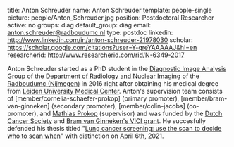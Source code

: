 title: Anton Schreuder
name: Anton Schreuder
template: people-single
picture: people/Anton_Schreuder.jpg
position: Postdoctoral Researcher
active: no
groups: diag
default_group: diag
email: anton.schreuder@radboudumc.nl
type: postdoc
linkedin: http://www.linkedin.com/in/anton-schreuder-21978030
scholar: https://scholar.google.com/citations?user=Y-qreYAAAAAJ&hl=en
researcherid: http://www.researcherid.com/rid/N-6349-2017

Anton Schreuder started as a PhD student in the [Diagnostic Image Analysis Group](https://www.diagnijmegen.nl/) of the [Department of Radiology and Nuclear Imaging](https://www.radboudumc.nl/afdelingen/radiologie-en-nucleaire-geneeskunde) of the [Radboudumc (Nijmegen)](https://www.radboudumc.nl/research) in 2016 right after obtaining his medical degree from [Leiden University Medical Center](https://www.lumc.nl/onderwijs/geneeskunde/). Anton's supervision team consists of [member/cornelia-schaefer-prokop] (primary promoter), [member/bram-van-ginneken] (secondary promoter), [member/colin-jacobs] (co-promoter), and [Mathias Prokop](http://radboudimaging.nl/index.php/Person?name=Mathias_Prokop) (supervisor) and was funded by the [Dutch Cancer Society](https://www.kwf.nl/onderzoek?gclid=EAIaIQobChMI3diSspTF6wIVhbp3Ch13iAmrEAAYASACEgLitPD_BwE) and [Bram van Ginneken's VICI grant](https://www.ru.nl/@762601/vici-toekenningen/#h36c30be4-a911-4d4a-94e4-ed1d7afb49ef). He succesfully defended his thesis titled "[Lung cancer screening: use the scan to decide who to scan when](https://drive.google.com/file/d/1jlxDDLjwoxQsj3HA7n1-dwjdGFR-ksMJ/view?usp=sharing)" with distinction on April 6th, 2021.
